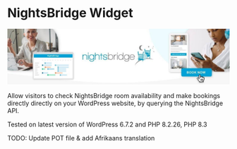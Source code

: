 # NightsBridge Widget

![nightsbridge-widget](images/nightsbridge.jpg)

Allow visitors to check NightsBridge room availability and make bookings directly directly on your WordPress website, by querying the NightsBridge API.

Tested on latest version of WordPress 6.7.2 and PHP 8.2.26, PHP 8.3

TODO: Update POT file & add Afrikaans translation
